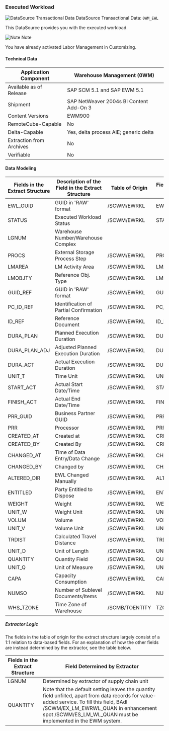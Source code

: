 ### Executed Workload

![DataSource Transactional Data](https://help.sap.com/doc/saphelp_ewm94/9.4/en-US/graphics/BICObjDataSourceTransactionalData.gif) DataSource Transactional Data: `0WM_EWL`

 This DataSource provides you with the executed workload.

![Note](https://help.sap.com/doc/saphelp_ewm94/9.4/en-US/graphics/note.gif) Note

You have already activated Labor Management in Customizing.

#### Technical Data

| Application Component    | Warehouse Management (0WM)              |
| ------------------------ | --------------------------------------- |
| Available as of Release  | SAP SCM 5.1 and SAP EWM 5.1             |
| Shipment                 | SAP NetWeaver 2004s BI Content Add-On 3 |
| Content Versions         | EWM900                                  |
| RemoteCube-Capable       | No                                      |
| Delta-Capable            | Yes, delta process AIE; generic delta   |
| Extraction from Archives | No                                      |
| Verifiable               | No                                      |

#### Data Modeling

| Fields in the Extract Structure | Description of the Field in the Extract Structure | Table of Origin | Field in the Table of Origin |
| ------------------------------- | ------------------------------------------------- | --------------- | ---------------------------- |
| EWL_GUID                        | GUID in 'RAW' format                              | /SCWM/EWRKL     | EWL_GUID                     |
| STATUS                          | Executed Workload Status                          | /SCWM/EWRKL     | STATUS                       |
| LGNUM                           | Warehouse Number/Warehouse Complex                |                 |                              |
| PROCS                           | External Storage Process Step                     | /SCWM/EWRKL     | PROCS                        |
| LMAREA                          | LM Activity Area                                  | /SCWM/EWRKL     | LMAREA                       |
| LMOBJTY                         | Reference Obj. Type                               | /SCWM/EWRKL     | LMOBJTY                      |
| GUID_REF                        | GUID in 'RAW' format                              | /SCWM/EWRKL     | GUID_REF                     |
| PC_ID_REF                       | Identification of Partial Confirmation            | /SCWM/EWRKL     | PC_ID_REF                    |
| ID_REF                          | Reference Document                                | /SCWM/EWRKL     | ID_REF                       |
| DURA_PLAN                       | Planned Execution Duration                        | /SCWM/EWRKL     | DURA_PLAN                    |
| DURA_PLAN_ADJ                   | Adjusted Planned Execution Duration               | /SCWM/EWRKL     | DURA_PLAN_ADJ                |
| DURA_ACT                        | Actual Execution Duration                         | /SCWM/EWRKL     | DURA_ACT                     |
| UNIT_T                          | Time Unit                                         | /SCWM/EWRKL     | UNIT_T                       |
| START_ACT                       | Actual Start Date/Time                            | /SCWM/EWRKL     | START_ACT                    |
| FINISH_ACT                      | Actual End Date/Time                              | /SCWM/EWRKL     | FINISH_ACT                   |
| PRR_GUID                        | Business Partner GUID                             | /SCWM/EWRKL     | PRR_GUID                     |
| PRR                             | Processor                                         | /SCWM/EWRKL     | PRR                          |
| CREATED_AT                      | Created at                                        | /SCWM/EWRKL     | CREATED_AT                   |
| CREATED_BY                      | Created By                                        | /SCWM/EWRKL     | CREATED_BY                   |
| CHANGED_AT                      | Time of Data Entry/Data Change                    | /SCWM/EWRKL     | CHANGED_AT                   |
| CHANGED_BY                      | Changed by                                        | /SCWM/EWRKL     | CHANGED_BY                   |
| ALTERED_DIR                     | EWL Changed Manually                              | /SCWM/EWRKL     | ALTERED_DIR                  |
| ENTITLED                        | Party Entitled to Dispose                         | /SCWM/EWRKL     | ENTITLED                     |
| WEIGHT                          | Weight                                            | /SCWM/EWRKL     | WEIGHT                       |
| UNIT_W                          | Weight Unit                                       | /SCWM/EWRKL     | UNIT_W                       |
| VOLUM                           | Volume                                            | /SCWM/EWRKL     | VOLUM                        |
| UNIT_V                          | Volume Unit                                       | /SCWM/EWRKL     | UNIT_V                       |
| TRDIST                          | Calculated Travel Distance                        | /SCWM/EWRKL     | TRDIST                       |
| UNIT_D                          | Unit of Length                                    | /SCWM/EWRKL     | UNIT_D                       |
| QUANTITY                        | Quantity Field                                    | /SCWM/EWRKL     | QUANTITY                     |
| UNIT_Q                          | Unit of Measure                                   | /SCWM/EWRKL     | UNIT_Q                       |
| CAPA                            | Capacity Consumption                              | /SCWM/EWRKL     | CAPA                         |
| NUMSO                           | Number of Sublevel Documents/Items                | /SCWM/EWRKL     | NUMSO                        |
| WHS_TZONE                       | Time Zone of Warehouse                            | /SCMB/TOENTITY  | TZONE                        |

##### Extractor Logic

The fields in the table of origin for the extract structure largely consist of a 1:1 relation to data-based fields. For an explanation of how the other fields are instead determined by the extractor, see the table below.

| Fields in the Extract Structure | Field Determined by Extractor                                |
| ------------------------------- | ------------------------------------------------------------ |
| LGNUM                           | Determined by extractor of supply chain unit                 |
| QUANTITY                        | Note that the default setting leaves the quantity field unfilled, apart from data records for value-added service. To fill this field, BAdI /SCWM/EX_LM_EWRWL_QUAN in enhancement spot /SCWM/ES_LM_WL_QUAN must be implemented in the EWM system. |